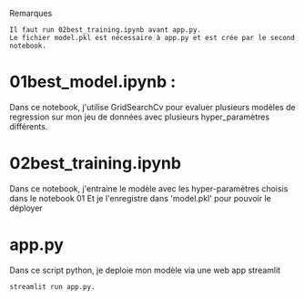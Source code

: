 Remarques

    Il faut run 02best_training.ipynb avant app.py. 
    Le fichier model.pkl est nécessaire à app.py et est crée par le second notebook.


# 01best_model.ipynb : 
Dans ce notebook, j'utilise GridSearchCv pour evaluer plusieurs modèles de regression sur mon jeu de données avec plusieurs hyper_paramètres différents.

# 02best_training.ipynb
Dans ce notebook, j'entraine le modèle avec les hyper-paramètres choisis dans le notebook 01
Et je l'enregistre dans 'model.pkl' pour pouvoir le déployer

# app.py
Dans ce script python, je deploie mon modèle via une web app streamlit

    streamlit run app.py. 

